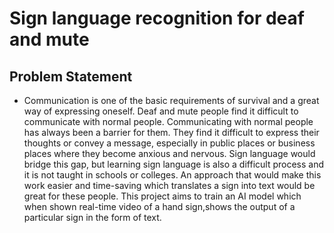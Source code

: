 
# Sign language recognition for deaf and mute

## Problem Statement

* Communication is one of the basic requirements of survival and a great way of expressing oneself. Deaf and mute people find it difficult to communicate with normal
   people. Communicating with normal people has always been a barrier for them. They find it difficult to express their thoughts or convey a message, especially in          public places or business places where they become anxious and nervous. Sign language would bridge this gap, but learning sign language is also a difficult process        and it is not taught in schools or colleges. An approach that would make this work easier and time-saving which translates a sign into text would be great for these      people.
     This project aims to train an AI model which when shown real-time video of a hand sign,shows the output of a particular sign in the form of text.

